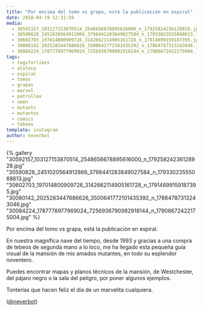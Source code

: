 ```yaml
---
title: "Por encima del tomo vs grapa, está la publicación en espiral"
date: 2018-04-19 12:31:59
media: 
  - 30592157_103127153870514_2548656678895616000_n_17925824236128928.jpg
  - 30590828_2451020564912866_3798441283849027584_n_17933023555068613.jpg
  - 30602703_197014800909726_3142662114905161728_n_17914699159187395.jpg
  - 30080142_2025283447686626_3500641772101435392_n_17864787313243046.jpg
  - 30084224_1787778977969024_7256936790982918144_n_17906672422175004.jpg
tags: 
  - tagsforlikes
  - aloloco
  - espiral
  - tomos
  - grapas
  - marvel
  - patrullax
  - xmen
  - mutants
  - mutantes
  - comics
  - tebeos
template: instagram
author: neverbot
---
```


{% gallery "30592157_103127153870514_2548656678895616000_n_17925824236128928.jpg" "30590828_2451020564912866_3798441283849027584_n_17933023555068613.jpg" "30602703_197014800909726_3142662114905161728_n_17914699159187395.jpg" "30080142_2025283447686626_3500641772101435392_n_17864787313243046.jpg" "30084224_1787778977969024_7256936790982918144_n_17906672422175004.jpg" %}

Por encima del tomo vs grapa, está la publicación en espiral.

En nuestra magnífica nave del tiempo, desde 1993 y gracias a una compra de tebeos de segunda mano a lo loco, me ha llegado esta pequeña guía visual de la mansión de mis amados mutantes, en todo su esplendor noventero.

Puedes encontrar mapas y planos técnicos de la mansión, de Westchester, del pájaro negro o la sala del peligro, por poner algunos ejemplos.

Tonterías que hacen feliz el día de un marvelita cualquiera.

([@neverbot](https://instagram.com/neverbot))
